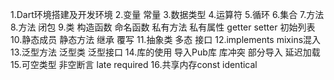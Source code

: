 1.Dart环境搭建及开发环境
2.变量 常量
3.数据类型
4.运算符
5.循环
6.集合
7.方法
8.方法 闭包
9.类 构造函数 命名函数 私有方法 私有属性 getter setter 初始列表
10.静态成员 静态方法 继承 覆写
11.抽象类 多态 接口
12.implements mixins混入
13.泛型方法 泛型类 泛型接口
14.库的使用 导入Pub库 库冲突 部分导入 延迟加载
15.可空类型 非空断言 late required
16.共享内存const identical


